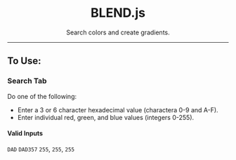 <div align="center">

# BLEND.js
Search colors and create gradients.

</div align="center">

---

## To Use:

### Search Tab
Do one of the following:

- Enter a 3 or 6 character hexadecimal value (charactera 0-9 and A-F).
- Enter individual red, green, and blue values (integers 0-255).

#### Valid Inputs
`DAD`
`DAD357`
`255`, `255`, `255`
